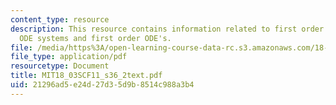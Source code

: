 ```yaml
---
content_type: resource
description: This resource contains information related to first order autonomous
  ODE systems and first order ODE's.
file: /media/https%3A/open-learning-course-data-rc.s3.amazonaws.com/18-03sc-differential-equations-fall-2011/21296ad5e24d27d35d9b8514c988a3b4_MIT18_03SCF11_s36_2text.pdf
file_type: application/pdf
resourcetype: Document
title: MIT18_03SCF11_s36_2text.pdf
uid: 21296ad5-e24d-27d3-5d9b-8514c988a3b4
---
```


